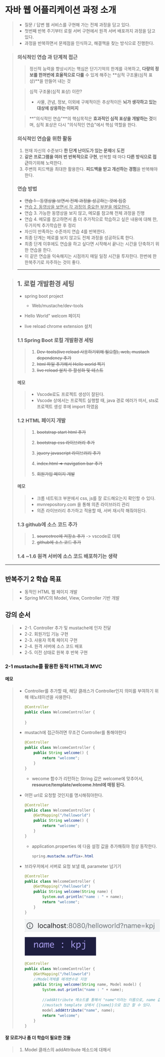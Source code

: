 # 자바 웹 어플리케이션 과정 소개

> - 질문 / 답변 웹 서비스를 구현해 가는 전체 과정을 담고 있다.
> - 첫번째 반복 주기부터 로컬 서버 구현에서 원격 서버 배포까지 과정을 담고 있다.
> - 과정을 반복하면서 문제점을 인식하고, 해결책을 찾는 방식으로 진행한다.



> ### **의식적인 연습** 과 **단계적 접근**
>
> > 정신적 능력을 향상시키는 핵심은 단기기억의 한계를 극복하고, **다량의 정보를 한꺼번에 효율적으로 다룰** 수 있게 해주는 **심적 구조물(심적 표상)**을 만들어 내는 것
>
> > 심적 구조물(심적 표상) 이란?
> >
> > - 사물, 관념, 정보, 이외에 구체적이든 추상적이든 **뇌가 생각하고 있는 대상에 상응하는 이미지**
>
> > **"의식적인 연습"**의 핵심목적은 **효과적인 심적 표상을 개발하는 것**이며, 심적 표상은 다시 "의식적인 연습"에서 핵심 역할을 한다.
>
> 
>
> ### 의식적인 연습을 위한 활동
>
> 1. 현재 자신의 수준보다 **한 단계 난이도가 있는 문제**에 **도전**
> 2. **같은 프로그램을 여러 번 반복적으로 구현**, 반복할 때 마다 **다른 방식으로 접근**하기위해 노력한다.
> 3. 주변의 피드백을 최대한 활용한다. **피드백을 받고 개선하는 경험**을 반복해야 한다.
>
> 
>
> ### 연습 방법
>
> - ~~연습 1 - 동영상을 보면서 전체 과정을 성공하는 것에 집중~~
> - <u>연습 2.  동영상을 보면서 각 과정의 중요한 부분을 메모한다.</u>
> - 연습 3. 가능한 동영상을 보지 않고, 메모를 참고해 전체 과정을 진행
> - 연습 4. 메모를 참고하면서 좀 더 추가적으로 학습하고 싶은 내용에 대해 한, 두가지씩 추가학습한 후 정리
> - 자신이 만족하는 수준까지 연습 4를 반복한다.
> - 최종 단계는 메로를 보지 않고도 전체 과정을 성공하도록 한다.
> - 최종 단계 이후에도 연습을 하고 싶다면 시작해서 끝나는 시간을 단축하기 위한 연습을 한다.
> - 이 같은 연습을 익숙해지는 시점까지 매일 일정 시간을 투자한다. 한번에 한 한복주기로 자주하는 것이 좋다.
>
> 
>
> ------
>
> 



> ## 1. 로컬 개발환경 세팅
>
> - spring boot project
>
>   - Web/mustache/dev-tools
>
> - Hello World" welcom 페이지
>
> - live reload chrome extension 설치
>
>   
>
> ### 1.1 Spring Boot 로컬 개발환경 세팅
>
> > 1. ~~Dev-tools(live reload 사용하기위해 필요함), web, mustach dependency 추가~~
> > 2. ~~html 파일 추가해서 Hello world 찍기~~
> > 3. ~~live reload 설치 후 활성화 및 테스트~~
>
> #### 메모
>
> > - Vscode로도 프로젝트 생성이 잘된다.
> > - Vscode 상에서는 프로젝트 실행할 때, java 경로 에러가 떠서, sts로 프로젝트 생성 후에 import 하였음
>
> 
>
> ### 1.2 HTML 페이지 개발
>
> > 1. ~~bootstrap start html 추가~~
> >
> > 1. ~~bootstrap css 라이브러리 추가~~
> >
> > 1. ~~jquery javascript 라이브러리 추가~~
> >
> > 1. ~~index.html => navigation bar 추가~~
> >
> > 1. ~~회원가입 페이지 개발~~
>
> 
>
> #### 메모
>
> > - 크롬 네트워크 부분에서 css, js를 잘 로드해오는지 확인할 수 있다.
> > - mvnrepository.com 을 통해 의존 라이브러리 관리
> > - 의존 라이브러리 추가하고 적용할 때, 서버 재시작 해줘야된다.
>
> 
>
> 
>
> ### 1.3 github에 소스 코드 추가
>
> > 1. ~~sourcetree에 저장소 추가~~ -> vscode로 대체
> > 2. ~~github에 소스 코드 추가~~
>
> 
>
> 
>
> ### 1.4 ~1.6 원격 서버에 소스 코드 배포하기는 생략





---------------



## 반복주기 2 학습 목표

> - 동적인 HTML 웹 페이지 개발
> - Spring MVC의 Model, View, Controller 기반 개발



## 강의 순서

> - 2-1. Controller 추가 및 mustache에 인자 전달
> - 2-2. 회원가입 기능 구현
> - 2-3. 사용자 목록 페이지 구현
> - 2-4. 원격 서버에 소스 코드 배포
> - 2-5. 이전 상태로 원복 후 반복 구현



### 2-1 mustache를 활용한 동적 HTML과 MVC



#### 메모

> * Controller를 추가할 때, 해당 클래스가 Controller인지 의미를 부여하기 위해 애노테이션을 사용한다.
>
>   ```java 
>   @Controller
>   public class WelcomeController {
>       
>   }
>   ```
>
>   
>
> * mustach에 접근하려면 무조건 Controller를 통해야한다
>
>   ```java 
>   @Controller
>   public class WelcomeController {
>       public String welcome() {
>           return "welcome";
>       }
>   }
>   ```
>
>   * wecome 함수가 리턴하는 String 값은 welcome에 맞추어서, **resource/template/welcome.html에 매핑 된다.**
>
>     
>
> * 어떤 url로 요청할 것인지를 명시해줘야한다.
>
>   ```java 
>   @Controller
>   public class WelcomeController {
>       @GetMapping("/helloworld")
>       public String welcome() {
>           return "welcome";
>       }
>   }
>   ```
>   * application.properties 에 다음 설정 값을 추가해줘야 정상 동작한다.
>
>     ```java 
>     spring.mustache.suffix=.html
>     ```
>
> * 브라우저에서 서버로 요청 보낼 떄, parameter 넘기기
>
>   ```java 
>   @Controller
>   public class WelcomeController {
>       @GetMapping("/helloworld")
>       public String welcome(String name) {
>           System.out.println("name : " + name);
>           return "welcome";
>       }
>   }
>   ```
>
>   
>
>   ![image-20190122103111351](assets/image-20190122103111351.png)
>
>   ![image-20190122103132918](assets/image-20190122103132918.png)
>
>   ```java 
>   @Controller
>   public class WelcomeController {
>       @GetMapping("/helloworld")
>       //Model객체를 매개변수로 지정
>       public String welcome(String name, Model model) {
>           System.out.println("name : " + name);
>   
>           //addAttribute 메소드를 통해서 "name"이라는 이름으로, name 값을 저장
>           //mustach template 상에서 {{name}}으로 접근 할 수 있다.
>           model.addAttribute("name", name);
>           return "welcome";
>       }
>   }
>   ```

#### 잘 모르거나 좀 더 학습이 필요한 것들

> 1. Model 클래스의 addAttribute 메소드에 대해서

